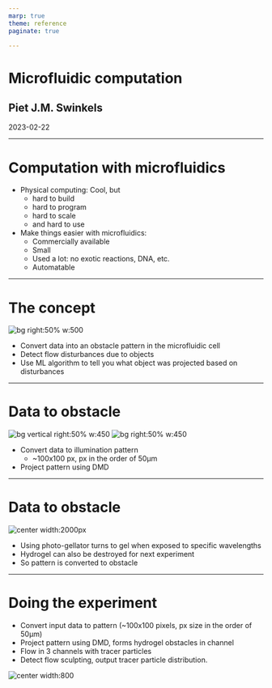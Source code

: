 ```yaml
---
marp: true
theme: reference
paginate: true

---
```


<!-- _class: lead -->
# Microfluidic computation

## Piet J.M. Swinkels

2023-02-22

---

# Computation with microfluidics

* Physical computing: Cool, but
  * hard to build
  * hard to program
  * hard to scale
  * and hard to use
* Make things easier with microfluidics:
  * Commercially available
  * Small
  * Used a lot: no exotic reactions, DNA, etc.
  * Automatable

---

# The concept

![bg right:50% w:500](figures/concept.svg "Photogel")

* Convert data into an obstacle pattern in the microfluidic cell
* Detect flow disturbances due to objects
* Use ML algorithm to tell you what object was projected based on disturbances

---

# Data to obstacle

![bg vertical right:50% w:450](figures/imagetopattern.svg "imagepattern")
![bg right:50% w:450](figures/dmd2.jpg "DMD")

* Convert data to illumination pattern
  * ~100x100 px, px in the order of 50μm
* Project pattern using DMD

---

# Data to obstacle

![center width:2000px](figures/photogelator.svg "Photogel")

* Using photo-gellator turns to gel when exposed to specific wavelengths
* Hydrogel can also be destroyed for next experiment
* So pattern is converted to obstacle

---

# Doing the experiment

* Convert input data to pattern (~100x100 pixels, px size in the order of 50μm)
* Project pattern using DMD, forms hydrogel obstacles in channel
* Flow in 3 channels with tracer particles
* Detect flow sculpting, output tracer particle distribution.

![center width:800](figures/setup.svg)